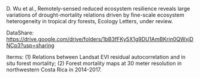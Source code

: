 D. Wu et al., Remotely-sensed reduced ecosystem resilience reveals large variations of drought-mortality relations driven by fine-scale ecosystem heterogeneity in tropical dry forests, Ecology Letters, under review.

DataShare: https://drive.google.com/drive/folders/1bB3fFKy5X1g9DU1AmBKrin0QWxjDNCp3?usp=sharing 

Iterms: (1) Relations between Landsat EVI residual autocorrelation and in situ forest mortality; (2) Forest mortality maps at 30 meter resolution in northwestern Costa Rica in 2014-2017.
